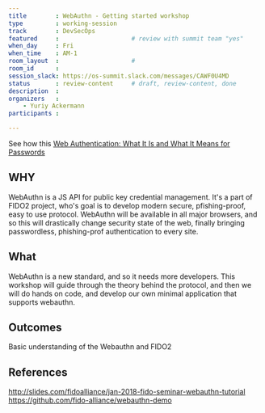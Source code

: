 ```yaml
---
title        : WebAuthn - Getting started workshop
type         : working-session
track        : DevSecOps
featured     :                    # review with summit team "yes"
when_day     : Fri
when_time    : AM-1
room_layout  :                    #
room_id      :
session_slack: https://os-summit.slack.com/messages/CAWF0U4MD
status       : review-content     # draft, review-content, done
description  :
organizers   :
    - Yuriy Ackermann
participants :

---
```


See how this [Web Authentication: What It Is and What It Means for Passwords](https://duo.com/blog/web-authentication-what-it-is-and-what-it-means-for-passwords)

## WHY
WebAuthn is a JS API for public key credential management. It's a part of FIDO2 project, who's goal is to develop modern secure, pfishing-proof, easy to use protocol. WebAuthn will be available in all major browsers, and so this will drastically change security state of the web, finally bringing passwordless, phishing-prof authentication to every site.

## What
WebAuthn is a new standard, and so it needs more developers. This workshop will guide through the theory behind the protocol, and then we will do hands on code, and develop our own minimal application that supports webauthn.

## Outcomes
Basic understanding of the Webauthn and FIDO2

## References
http://slides.com/fidoalliance/jan-2018-fido-seminar-webauthn-tutorial
https://github.com/fido-alliance/webauthn-demo
